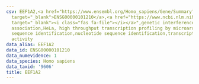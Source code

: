 ```yaml
---
csv: EEF1A2,<a href="https://www.ensembl.org/Homo_sapiens/Gene/Summary?db=core;g=ENSG00000101210"
  target="_blank">ENSG00000101210</a>,<a href="https://www.ncbi.nlm.nih.gov/pubmed/17216044"
  target="_blank"><i class="fas fa-file"></i></a>",genetic interference,functional
  association,HeLa, high throughput transcription profiling by microarray,nucleotide
  sequence identification,nucleotide sequence identification,transcriptional regulation,up-regulates
  activity
data_alias: EEF1A2
data_id: ENSG00000101210
data_numevidence: 1
data_species: Homo sapiens
data_taxid: '9606'
title: EEF1A2
---
```

